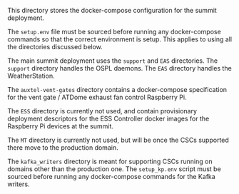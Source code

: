 This directory stores the docker-compose configuration for the summit deployment.

The `setup.env` file must be sourced before running any docker-compose commands so that the correct environment is setup. This applies to using all the directories discussed below.

The main summit deployment uses the `support` and `EAS` directories. The `support` directory handles the OSPL daemons. The `EAS` directory handles the WeatherStation.

The `auxtel-vent-gates` directory contains a docker-compose specification for the vent gate / ATDome exhaust 
fan control Raspberry Pi.

The `ESS` directory is currently not used, and contain provisionary deployment descriptors for the ESS Controller docker images for the Raspberry Pi devices at the summit.

The `MT` directory is currently not used, but will be once the CSCs supported there move to the production domain.

The `kafka_writers` directory is meant for supporting CSCs running on domains other than the production one. The `setup_kp.env` script must be sourced before running any docker-compose commands for the Kafka writers.
